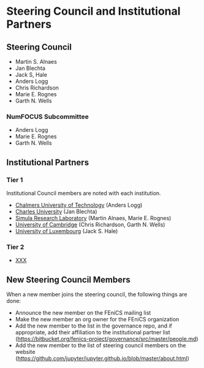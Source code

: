 # Steering Council and Institutional Partners

## Steering Council

- Martin S. Alnaes
- Jan Blechta
- Jack S, Hale
- Anders Logg
- Chris Richardson
- Marie E. Rognes
- Garth N. Wells


### NumFOCUS Subcommittee

- Anders Logg
- Marie E. Rognes
- Garth N. Wells


## Institutional Partners

### Tier 1

Institutional Council members are noted with each institution.

- [Chalmers University of Technology](http://www.chalmers.se/) (Anders Logg)
- [Charles University](http://www.cuni.cz/) (Jan Blechta)
- [Simula Research Laboratory](http://www.simula.no/) (Martin Alnaes,
  Marie E. Rognes)
- [University of Cambridge](http://www.cam.ac.uk/) (Chris Richardson,
  Garth N. Wells)
- [University of Luxembourg](http://www.uni.lu/) (Jack S. Hale)


### Tier 2

- [XXX](https://www.foo.com/)


## New Steering Council Members

When a new member joins the steering council, the following things are
done:
- Announce the new member on the FEniCS mailing list
- Make the new member an org owner for the FEniCS organization
- Add the new member to the list in the governance repo, and if
  appropriate, add their affiliation to the institutional partner list
  (<https://bitbucket.org/fenics-project/governance/src/master/people.md>)
- Add the new member to the list of steering council members on the
  website
  (<https://github.com/jupyter/jupyter.github.io/blob/master/about.html>)

